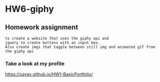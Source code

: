 # HW6-giphy

## Homework assignment
    to create a website that uses the giphy api and 
    jquery to create buttons with an input box. 
    Also create imgs that toggle between still img and animated gif from the giphy api

### Take a look at my profile
https://sayex.github.io/HW1-BasicPortfolio/